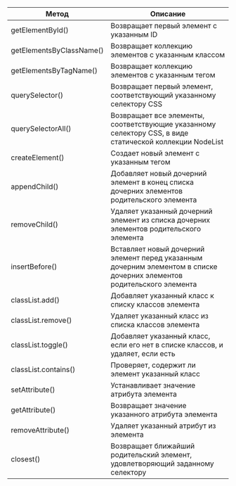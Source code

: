 | Метод | Описание |
| ----- | -------- |
| getElementById() | Возвращает первый элемент с указанным ID |
| getElementsByClassName() | Возвращает коллекцию элементов с указанным классом |
| getElementsByTagName() | Возвращает коллекцию элементов с указанным тегом |
| querySelector() | Возвращает первый элемент, соответствующий указанному селектору CSS |
| querySelectorAll() | Возвращает все элементы, соответствующие указанному селектору CSS, в виде статической коллекции NodeList |
| createElement() | Создает новый элемент с указанным тегом |
| appendChild() | Добавляет новый дочерний элемент в конец списка дочерних элементов родительского элемента |
| removeChild() | Удаляет указанный дочерний элемент из списка дочерних элементов родительского элемента |
| insertBefore() | Вставляет новый дочерний элемент перед указанным дочерним элементом в списке дочерних элементов родительского элемента |
| classList.add() | Добавляет указанный класс к списку классов элемента |
| classList.remove() | Удаляет указанный класс из списка классов элемента |
| classList.toggle() | Добавляет указанный класс, если его нет в списке классов, и удаляет, если есть |
| classList.contains() | Проверяет, содержит ли элемент указанный класс |
| setAttribute() | Устанавливает значение атрибута элемента |
| getAttribute() | Возвращает значение указанного атрибута элемента |
| removeAttribute() | Удаляет указанный атрибут из элемента |
| closest() | Возвращает ближайший родительский элемент, удовлетворяющий заданному селектору |